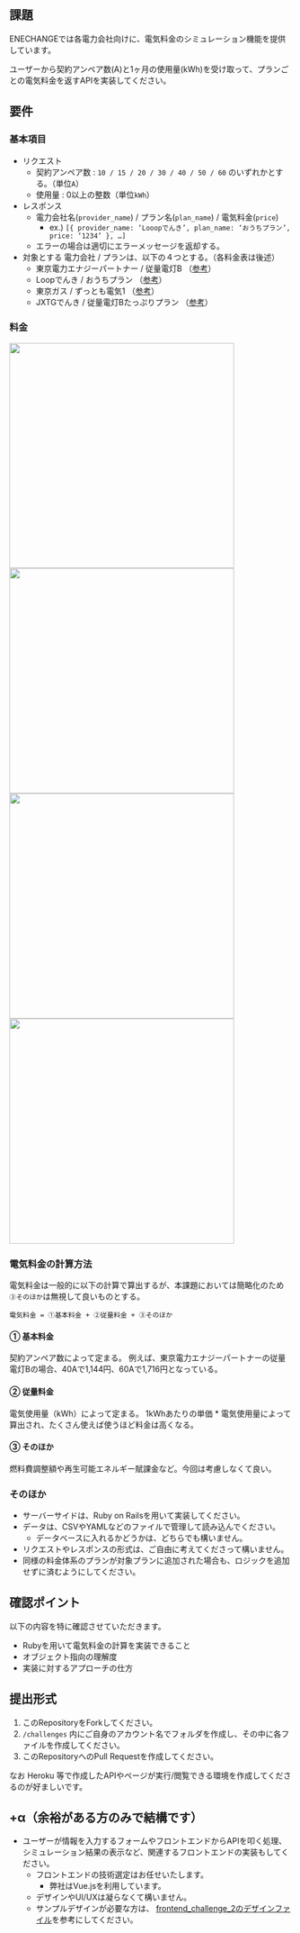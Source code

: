 ## 課題
ENECHANGEでは各電力会社向けに、電気料金のシミュレーション機能を提供しています。

ユーザーから契約アンペア数(A)と1ヶ月の使用量(kWh)を受け取って、プランごとの電気料金を返すAPIを実装してください。

## 要件
### 基本項目
- リクエスト
  - 契約アンペア数 : `10 / 15 / 20 / 30 / 40 / 50 / 60` のいずれかとする。（単位`A`）
  - 使用量 : 0以上の整数（単位`kWh`）
- レスポンス
  - 電力会社名(`provider_name`) / プラン名(`plan_name`) / 電気料金(`price`)	
    - ex.)  `[{ provider_name: ‘Looopでんき’, plan_name: ‘おうちプラン’, price: ‘1234’ }, …]`  
  - エラーの場合は適切にエラーメッセージを返却する。
- 対象とする 電力会社 / プランは、以下の４つとする。（各料金表は後述）
  - 東京電力エナジーパートナー / 従量電灯B （[参考](http://www.tepco.co.jp/ep/private/plan/old01.html)）
  - Loopでんき / おうちプラン （[参考](https://looop-denki.com/low-v/plan/)）
  - 東京ガス / ずっとも電気1 （[参考](https://home.tokyo-gas.co.jp/power/ryokin/menu_waribiki/menu1.html)）
  - JXTGでんき / 従量電灯Bたっぷりプラン （[参考](https://mydenki.jp/files/plan_tappuri.pdf)）

### 料金
<img src="https://user-images.githubusercontent.com/1951287/150285118-01b72e4b-93a2-4d57-9e0c-861d60827f60.png" width="400px"> <img src="https://user-images.githubusercontent.com/1951287/150285466-2ef6c23a-f3a9-4123-9c1f-a1b3aed610c2.png" width="400px">
<img src="https://user-images.githubusercontent.com/1951287/150285521-338b0083-b297-4b26-af45-64d8546f0d12.png" width="400px"> <img src="https://user-images.githubusercontent.com/1951287/150285556-c69c2b6e-955a-4769-b64e-1785e4e27d81.png" width="400px">


### 電気料金の計算方法
電気料金は一般的に以下の計算で算出するが、本課題においては簡略化のため `③そのほか`は無視して良いものとする。
```
電気料金 = ①基本料金 + ②従量料金 + ③そのほか
```
#### ① 基本料金
契約アンペア数によって定まる。
例えば、東京電力エナジーパートナーの従量電灯Bの場合、40Aで1,144円、60Aで1,716円となっている。

#### ② 従量料金
電気使用量（kWh）によって定まる。
1kWhあたりの単価 * 電気使用量によって算出され、たくさん使えば使うほど料金は高くなる。

#### ③ そのほか
燃料費調整額や再生可能エネルギー賦課金など。今回は考慮しなくて良い。

### そのほか
- サーバーサイドは、Ruby on Railsを用いて実装してください。
- データは、CSVやYAMLなどのファイルで管理して読み込んでください。
  - データベースに入れるかどうかは、どちらでも構いません。 
- リクエストやレスポンスの形式は、ご自由に考えてくださって構いません。
- 同様の料金体系のプランが対象プランに追加された場合も、ロジックを追加せずに済むようにしてください。

## 確認ポイント
以下の内容を特に確認させていただきます。
- Rubyを用いて電気料金の計算を実装できること
- オブジェクト指向の理解度
- 実装に対するアプローチの仕方

## 提出形式
1. このRepositoryをForkしてください。
1. `/challenges` 内にご自身のアカウント名でフォルダを作成し、その中に各ファイルを作成してください。
1. このRepositoryへのPull Requestを作成してください。

なお Heroku 等で作成したAPIやページが実行/閲覧できる環境を作成してくださるのが好ましいです。

## +α（余裕がある方のみで結構です）
- ユーザーが情報を入力するフォームやフロントエンドからAPIを叩く処理、シミュレーション結果の表示など、関連するフロントエンドの実装もしてください。
  - フロントエンドの技術選定はお任せいたします。
    - 弊社はVue.jsを利用しています。 
  - デザインやUI/UXは凝らなくて構いません。
  - サンプルデザインが必要な方は、 [frontend_challenge_2のデザインファイル](https://github.com/enechange/coding-challenge/blob/master/frontend_challenge_2/files/design.png)を参考にしてください。
